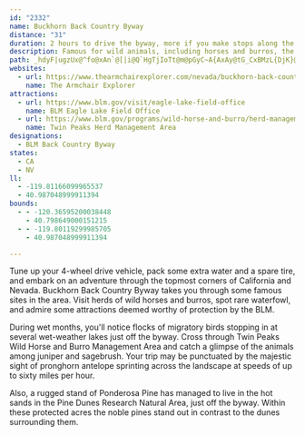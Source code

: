 ```yaml
---
id: "2332"
name: Buckhorn Back Country Byway
distance: "31"
duration: 2 hours to drive the byway, more if you make stops along the way.
description: Famous for wild animals, including horses and burros, the unique Ponderosa Pine Dunes, and wet season waterfowl, Buckhorn Backcountry Byway is the perfect way to enjoy nature up close.
path: _hdyF|ugzUx@^fo@xAn`@[|i@Q`HgTjIoTt@m@pGyC~A{AxAy@tG_CxBMzL{DjK}@dP{@jEr@`UfFlAL`Yr@tBEvG_@p[y@hNaAfHq@bGOt`AhBzAO~EChBrBd@x@xInRZ|@bAzElBxVJfDIpCSjBy@`FQdBCfAN~@^~@~CfERr@Lz@DjKSzBu@pAg@Tc@Aq@WiEaDaC_AmIy@y@?eDXkGpAgCDoAWiBm@wDqBk@Om@HQV]fA?p@Jd@b@t@xD~DfDzE`m@lkArCdGB`BSlCo@vCYf@gHfGSp@E~@LbBd@t@rBbBxAjBh@~@vBtIJpBs@xEQlCFrCTtCZx@t@xA~H|M`@d@jNlGJh@?f@Kp@gDvGEr@Hx@bBpCfIzKn@rAV`APdBElBOjBm@jWCxIl@lCrBlDrBrF~@dE^|FWpG`@|BrP`]CfGYZu@v@_Cr@{F`CuCdA}@z@e@nACtAFnLXbP?vDFz@j@xARPrCj@vFl@bB^xDxA|D~Bb@D|DKbJk@vA?rD~CdA~ApBnExCfI\f@f@\zEFvIa@nH`@lB|@~N|LfCrFn@~BxArCr@rFJtCCpCQzFOpWOzDNjAx@bAp@Hv@SpCmBj@Y|@GnANlCv@hFfC~@lA\~Ah@jGzAlXvGfHlElErAdARlAJxAK~A]dCu@tAqAdAcKdCm@p@e@fAoAhH_BrGMxFNhDbAdD|FdKxAzCxA`JlBzOXjs@CpCuOzfB?bAnHzhAf@dEbAfErCzHtB|Vv@zG`GbT@vAOlD_AhMc@zDEdBJvA|@~CfC`Ff@nBzDdJt@r@|Ar@nHtEnH`GxBvBp@`BP|@??ItA{@lC}@|BkB`AqKjDaDtDcC~B_AjAYf@gFnLaZbz@_CzIs@xB}Snj@_C~Gc@`BG~BNdBt@`ClJlQ|@fCTfBx@fOn@bNKxCsAxH{Kda@Gf@GlM?fAJd@\r@VXrMlL|GnElD~ChAtAdAjBfAlCTlA^lKR~@^l@v@r@dBjCrDzDr@~AhEj\XdArBpEn@h@tBj@\XtAzFvHlTVd@vGzElEnFj@jAR~@TtEOjBu@lDDtBl@~B|AdBf@|AnBbNv@nE~AjFvBv]Jh@n@hBfB|B`BbAl@LlB~@nBlAvCxE~@rBHpAElAc@fAy@x@_@Ry@RcBHe@RoJhKmGzEu@bA]fAB|@rCvNfAjEjApDt@rBlBdExBrCdB~AV`@t@vCXdBx@tL?l@Yx@y@p@oB`@}ExA}Cf@cB|@u@n@[p@]dBIrDIdVi@ns@HjF\zG^z@`Ax@dG~@rXa@|@Fj@^HPRdBj@bJ`Hzx@lBpSD~Ah@ntBbCpwD`@l_AJloBPfpAIxe@BdVI~b@IzpAErsC^dC^~@n@r@fAt@~@P~iCQtQHz`A~@d{B@rBr@n@h@l@x@Rh@^vBGdhALpZDt|Bb@~aCh@trAJ`E`@`Dz@dDd@fAr@|A|E`G
websites:
  - url: https://www.thearmchairexplorer.com/nevada/buckhorn-back-country-byway.php
    name: The Armchair Explorer
attractions:
  - url: https://www.blm.gov/visit/eagle-lake-field-office
    name: BLM Eagle Lake Field Office
  - url: https://www.blm.gov/programs/wild-horse-and-burro/herd-management/herd-management-areas/california/twin-peaks
    name: Twin Peaks Herd Management Area
designations:
  - BLM Back Country Byway
states:
  - CA
  - NV
ll:
  - -119.81166099965537
  - 40.987048999911394
bounds:
  - - -120.36595200038448
    - 40.798649000151215
  - - -119.80119299985705
    - 40.987048999911394

---
```


Tune up your 4-wheel drive vehicle, pack some extra water and a spare tire, and embark on an adventure through the topmost corners of California and Nevada.  Buckhorn Back Country Byway takes you through some famous sites in the area.  Visit herds of wild horses and burros, spot rare waterfowl, and admire some attractions deemed worthy of protection by the BLM.

During wet months, you'll notice flocks of migratory birds stopping in at several wet-weather lakes just off the byway.  Cross through Twin Peaks Wild Horse and Burro Management Area and catch a glimpse of the animals among juniper and sagebrush.  Your trip may be punctuated by the majestic sight of pronghorn antelope sprinting across the landscape at speeds of up to sixty miles per hour.

Also, a rugged stand of Ponderosa Pine has managed to live in the hot sands in the Pine Dunes Research Natural Area,  just off the byway.  Within these protected acres the noble pines stand out in contrast to the dunes surrounding them.
